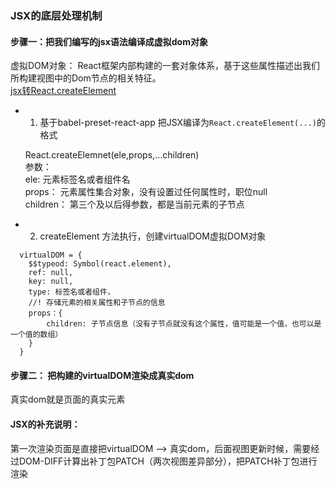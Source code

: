 ### JSX的底层处理机制

#### 步骤一：把我们编写的jsx语法编译成虚拟dom对象
虚拟DOM对象： React框架内部构建的一套对象体系，基于这些属性描述出我们所构建视图中的Dom节点的相关特征。        
[jsx转React.createElement](https://babeljs.io/repl)
+ 1. 基于babel-preset-react-app 把JSX编译为`React.createElement(...)`的格式

  React.createElemnet(ele,props,...children)    
  参数：    
      ele: 元素标签名或者组件名    
      props： 元素属性集合对象，没有设置过任何属性时，职位null    
      children： 第三个及以后得参数，都是当前元素的子节点
+ 2. createElement 方法执行，创建virtualDOM虚拟DOM对象    

```
  virtualDOM = {
    $$typeod: Symbol(react.element),
    ref: null,
    key: null,
    type: 标签名或者组件，
    //! 存储元素的相关属性和子节点的信息
    props：{
        children: 子节点信息（没有子节点就没有这个属性，值可能是一个值，也可以是一个值的数组）
    }
  }
```

#### 步骤二： 把构建的virtualDOM渲染成真实dom
真实dom就是页面的真实元素     



#### JSX的补充说明：
第一次渲染页面是直接把virtualDOM --> 真实dom，后面视图更新时候，需要经过DOM-DIFF计算出补丁包PATCH（两次视图差异部分），把PATCH补丁包进行渲染
